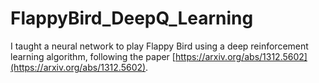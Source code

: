 # FlappyBird_DeepQ_Learning
I taught a neural network to play Flappy Bird using a deep reinforcement learning algorithm, following the paper [https://arxiv.org/abs/1312.5602](https://arxiv.org/abs/1312.5602).
